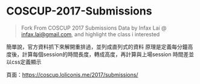 
# COSCUP-2017-Submissions

> Fork From COSCUP 2017 Submissions Data by Infax Lai @ infax.lai@gmail.com, and highlight the class i interested

簡單說，官方資料抓下來解開重排過，並列成直列式的資料
原理是定義每分鐘高度後，計算每個session的時間長度，轉成高度，再計算與上場session 時間差並以css定義顯示

頁面：https://coscup.loliconis.me/2017/submissions/
